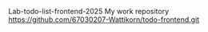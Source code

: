 Lab-todo-list-frontend-2025
My work repository
https://github.com/67030207-Wattikorn/todo-frontend.git

